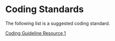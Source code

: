 # Coding Standards

The following list is a suggested coding standard.

[Coding Guideline Resource 1](https://google.github.io/styleguide/cppguide.html)

